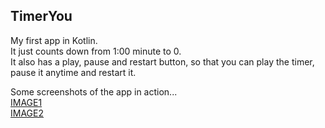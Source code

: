 ## TimerYou  
My first app in Kotlin.  
It just counts down from 1:00 minute to 0.  
It also has a play, pause and restart button, so that you can play the timer, pause it anytime and restart it.

Some screenshots of the app in action...  
[IMAGE1](https://drive.google.com/file/d/1zFqNIvAdhZ0_IMum-H2dBX28DGO4BBYP/view?usp=sharing)   
[IMAGE2](https://drive.google.com/file/d/13xP6WzbgQFbhVl2-Sfx5ZiKGn5BGdWYm/view?usp=sharing)
